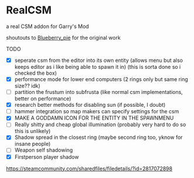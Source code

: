 # RealCSM
 a real CSM addon for Garry's Mod
 
shoutouts to [Blueberry_pie](https://steamcommunity.com/id/Blueberry_pie) for the original work

TODO
* [x] seperate csm from the editor into its own entity (allows menu but also keeps editor as i like being able to spawn it in) (this is sorta done so i checked the box)
* [x] performance mode for lower end computers (2 rings only but same ring size?? idk)
* [ ] partition the frustum into subfrusta (like normal csm implementations, better on performance)
* [x] research better methods for disabling sun (if possible, I doubt)
* [ ] hammer integration so map makers can specify settings for the csm
* [x] MAKE A GODDAMN ICON FOR THE ENTITY IN THE SPAWNMENU
* [ ] Really shitty and cheap global illumination (probably very hard to do so this is unlikely)
* [x] Shadow spread in the closest ring (maybe second ring too, yknow for insane people)
* [ ] Weapon self shadowing
* [x] Firstperson player shadow
 
https://steamcommunity.com/sharedfiles/filedetails/?id=2817072898
